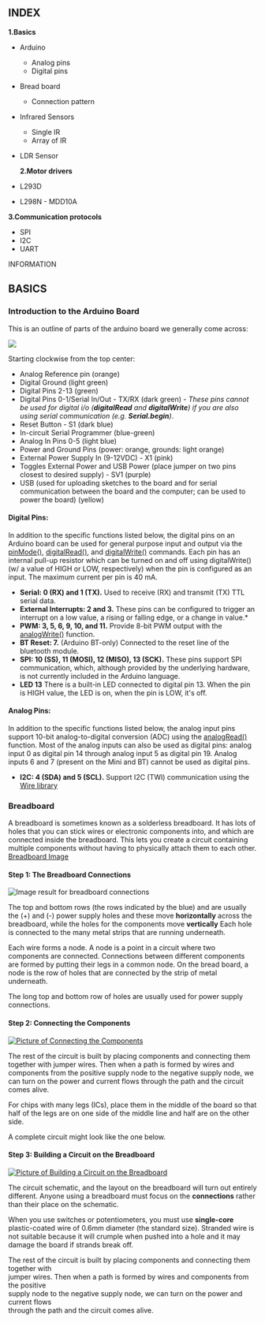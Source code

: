 

##	INDEX
**1.Basics**
-   Arduino
	  -   Analog pins
	  -   Digital pins 
-   Bread board
	   -  	Connection pattern
  -   Infrared Sensors
	   -    Single IR
	   -    Array of IR
-  LDR Sensor
	 	   
   **2.Motor drivers**
-   L293D
   -   L298N
    -   MDD10A
    
**3.Communication protocols**
-   SPI
   -   I2C
   -   UART


INFORMATION
## BASICS

### Introduction to the Arduino Board

This is an outline of parts of the arduino board we generally come across:

![](https://www.arduino.cc/en/uploads/Reference/arduino_board.png)

Starting clockwise from the top center:

-   Analog Reference pin (orange)
-   Digital Ground (light green)
-   Digital Pins 2-13 (green)
-   Digital Pins 0-1/Serial In/Out - TX/RX (dark green) - _These pins cannot be used for digital i/o (**digitalRead** and **digitalWrite**) if you are also using serial communication (e.g. **Serial.begin**)_.
-   Reset Button - S1 (dark blue)
-   In-circuit Serial Programmer (blue-green)
-   Analog In Pins 0-5 (light blue)
-   Power and Ground Pins (power: orange, grounds: light orange)
-   External Power Supply In (9-12VDC) - X1 (pink)
-   Toggles External Power and USB Power (place jumper on two pins closest to desired supply) - SV1 (purple)
-   USB (used for uploading sketches to the board and for serial communication between the board and the computer; can be used to power the board) (yellow)


#### Digital Pins:

In addition to the specific functions listed below, the digital pins on an Arduino board can be used for general purpose input and output via the [pinMode()](https://www.arduino.cc/en/Reference/PinMode), [digitalRead()](https://www.arduino.cc/en/Reference/DigitalRead), and [digitalWrite()](https://www.arduino.cc/en/Reference/DigitalWrite) commands. Each pin has an internal pull-up resistor which can be turned on and off using digitalWrite() (w/ a value of HIGH or LOW, respectively) when the pin is configured as an input. The maximum current per pin is 40 mA.

-   **Serial: 0 (RX) and 1 (TX).** Used to receive (RX) and transmit (TX) TTL serial data.
- **External Interrupts: 2 and 3.** These pins can be configured to trigger an interrupt on a low value, a rising or falling edge, or a change in value.*
- **PWM: 3, 5, 6, 9, 10, and 11.** Provide 8-bit PWM output with the [analogWrite()](https://www.arduino.cc/en/Reference/AnalogWrite) function. 
- **BT Reset: 7.** (Arduino BT-only) Connected to the reset line of the bluetooth module.
-  **SPI: 10 (SS), 11 (MOSI), 12 (MISO), 13 (SCK).** These pins support SPI communication, which, although provided by the underlying hardware, is not currently included in the Arduino language.
-  **LED 13** There is a built-in LED connected to digital pin 13. When the pin is HIGH value, the LED is on, when the pin is LOW, it's off.

#### Analog Pins:

In addition to the specific functions listed below, the analog input pins support 10-bit analog-to-digital conversion (ADC) using the [analogRead()](https://www.arduino.cc/en/Reference/AnalogRead) function. Most of the analog inputs can also be used as digital pins: analog input 0 as digital pin 14 through analog input 5 as digital pin 19. Analog inputs 6 and 7 (present on the Mini and BT) cannot be used as digital pins.

-   **I2C: 4 (SDA) and 5 (SCL).** Support I2C (TWI) communication using the [Wire library](http://wiring.org.co/reference/libraries/Wire/index.html)



### Breadboard
A breadboard is sometimes known as a solderless breadboard. It has lots of holes that you can stick wires or electronic components into, and which are connected inside the breadboard. This lets you create a circuit containing multiple components without having to physically attach them to each other.
[Breadboard Image](https://en.wikipedia.org/wiki/File:400_points_breadboard.jpg)

#### Step 1: The Breadboard Connections
![Image result for breadboard connections](https://cdn.instructables.com/FTG/1AAH/F23XWM7G/FTG1AAHF23XWM7G.LARGE.gif?auto=webp&fit=bounds)
  
The top and bottom rows (the rows indicated by the blue) and are usually the (+) and (-) power supply holes and these move **horizontally** across the breadboard, while the holes for the components move **vertically** Each hole is connected to the many metal strips that are running underneath.  
  
Each wire forms a node. A node is a point in a circuit where two components are connected. Connections between different components are formed by putting their legs in a common node. On the bread board, a node is the row of holes that are connected by the strip of metal underneath.  
  
The long top and bottom row of holes are usually used for power supply connections.  

#### Step 2: Connecting the Components

 [![Picture of Connecting the Components](https://cdn.instructables.com/FZT/USFT/F2NOBNFA/FZTUSFTF2NOBNFA.LARGE.jpg?auto=webp&frame=1&fit=bounds)](https://cdn.instructables.com/FZT/USFT/F2NOBNFA/FZTUSFTF2NOBNFA.LARGE.jpg?auto=webp&fit=bounds) 

The rest of the circuit is built by placing components and connecting them together with jumper wires. Then when a path is formed by wires and components from the positive supply node to the negative supply node, we can turn on the power and current flows through the path and the circuit comes alive.  
  
For chips with many legs (ICs), place them in the middle of the board so that half of the legs are on one side of the middle line and half are on the other side.  
  
A complete circuit might look like the one below.

#### Step 3: Building a Circuit on the Breadboard

 [![Picture of Building a Circuit on the Breadboard](https://cdn.instructables.com/FGT/UXY4/F2NOBNFR/FGTUXY4F2NOBNFR.LARGE.jpg?auto=webp&frame=1&fit=bounds)](https://cdn.instructables.com/FGT/UXY4/F2NOBNFR/FGTUXY4F2NOBNFR.LARGE.jpg?auto=webp&fit=bounds) 

The circuit schematic, and the layout on the breadboard will turn out entirely different. Anyone using a breadboard must focus on the **connections** rather than their place on the schematic.  
  
When you use switches or potentiometers, you must use **single-core** plastic-coated wire of 0.6mm diameter (the standard size). Stranded wire is not suitable because it will crumple when pushed into a hole and it may damage the board if strands break off.  
  
The rest of the circuit is built by placing components and connecting them together with  
jumper wires. Then when a path is formed by wires and components from the positive  
supply node to the negative supply node, we can turn on the power and current flows  
through the path and the circuit comes alive.
